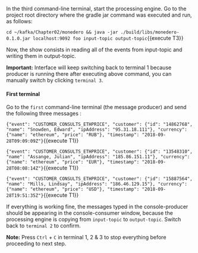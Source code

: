 In the third command-line terminal, start the processing engine. Go to the project root directory where the gradle jar command was executed and run, as follows:

`cd ~/kafka/Chapter02/monedero && java -jar ./build/libs/monedero-0.1.0.jar localhost:9092 foo input-topic output-topic`{{execute T3}}

Now, the show consists in reading all of the events from input-topic and writing them in output-topic.

**Important:** Interface will keep switching back to terminal 1 because producer is running there after executing above command, you can manually switch by clicking `terminal 3`.


#### First terminal
Go to the `first` command-line terminal (the message producer) and send the following three messages :

`{"event": "CUSTOMER_CONSULTS_ETHPRICE", "customer": {"id": "14862768", "name": "Snowden, Edward", "ipAddress": "95.31.18.111"}, "currency": {"name": "ethereum", "price": "RUB"}, "timestamp": "2018-09-28T09:09:09Z"}`{{execute T1}} 

`{"event": "CUSTOMER_CONSULTS_ETHPRICE", "customer": {"id": "13548310", "name": "Assange, Julian", "ipAddress": "185.86.151.11"}, "currency": {"name": "ethereum", "price": "EUR"}, "timestamp": "2018-09-28T08:08:14Z"}`{{execute T1}} 

`{"event": "CUSTOMER_CONSULTS_ETHPRICE", "customer": {"id": "15887564", "name": "Mills, Lindsay", "ipAddress": "186.46.129.15"}, "currency": {"name": "ethereum", "price": "USD"}, "timestamp": "2018-09-28T19:51:35Z"}`{{execute T1}} 

If everything is working fine, the messages typed in the console-producer should be appearing in the console-consumer window, because the processing engine is copying from `input-topic` to `output-topic`. Switch back to `terminal 2` to confirm.

**Note:** Press `Ctrl` + `C` in terminal 1, 2 & 3 to stop everything before proceeding to next step.